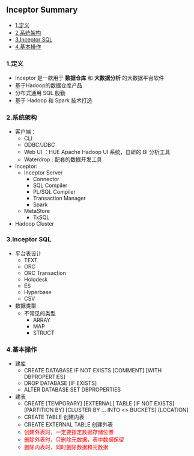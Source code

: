 ## Inceptor Summary
- [1.定义](#1定义)
- [2.系统架构](#2系统架构)
- [3.Inceptor SQL](#3inceptor-sql)
- [4.基本操作](#4基本操作)

### 1.定义
- Inceptor 是一款用于 **数据仓库** 和 **大数据分析** 的大数据平台软件 
- 基于Hadoop的数据仓库产品 
- 分布式通用 SQL 殷勤
- 基于 Hadoop 和 Spark 技术打造 

### 2.系统架构 
- 客户端：
    - CLI 
    - ODBC/JDBC 
    - Web UI ：HUE Apache Hadoop UI 系统，自研的 BI 分析工具
    - Waterdrop : 配套的数据开发工具 
- Inceptor:
    - Inceptor Server
        - Connector
        - SQL Compiler 
        - PL/SQL Compiler 
        - Transaction Manager 
        - Spark 
    - MetaStore 
        - TxSQL 
- Hadoop Cluster  

### 3.Inceptor SQL 
- 平台表设计
    - TEXT 
    - ORC
    - ORC Transaction 
    - Holodesk 
    - ES 
    - Hyperbase 
    - CSV 
- 数据类型
    - 不常见的类型
        - ARRAY 
        - MAP 
        - STRUCT 

### 4.基本操作
- 建库
    - CREATE DATABASE IF NOT EXISTS   [COMMENT]  [WITH DBPROPERTIES] 
    - DROP DATABASE [IF EXISTS] 
    - ALTER DATABASE   SET DBPROPERTIES  
- 建表 
    - CREATE [TEMPORARY] [EXTERNAL] TABLE [IF NOT EXISTS] [PARTITION BY] [CLUSTER BY ... INTO <> BUCKETS] [LOCATION]  
    - CREATE TABLE 创建内表 
    - CREATE EXTERNAL TABLE 创建外表 
    - <font color="red"> 创建外表时，一定要指定数据存储位置 </font> 
    - <font color="red"> 删除外表时，只删除元数据，表中数据保留 </font> 
    - <font color="red"> 删除内表时，同时删除数据和元数据 </font> 

